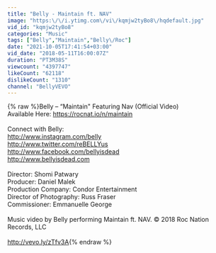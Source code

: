 ```yaml
---
title: "Belly - Maintain ft. NAV"
image: "https:\/\/i.ytimg.com\/vi\/kqmjw2tyBo8\/hqdefault.jpg"
vid_id: "kqmjw2tyBo8"
categories: "Music"
tags: ["Belly","Maintain","Belly\/Roc"]
date: "2021-10-05T17:41:54+03:00"
vid_date: "2018-05-11T16:00:07Z"
duration: "PT3M38S"
viewcount: "4397747"
likeCount: "62118"
dislikeCount: "1310"
channel: "BellyVEVO"
---
```

{% raw %}Belly – “Maintain&quot; Featuring Nav (Official Video) <br />Available Here: <a rel="nofollow" target="blank" href="https://rocnat.io/n/maintain">https://rocnat.io/n/maintain</a><br /><br />Connect with Belly: <br /><a rel="nofollow" target="blank" href="http://www.instagram.com/belly">http://www.instagram.com/belly</a> <br /><a rel="nofollow" target="blank" href="http://www.twitter.com/reBELLYus">http://www.twitter.com/reBELLYus</a> <br /><a rel="nofollow" target="blank" href="http://www.facebook.com/bellyisdead">http://www.facebook.com/bellyisdead</a> <br /><a rel="nofollow" target="blank" href="http://www.bellyisdead.com">http://www.bellyisdead.com</a><br /><br />Director: Shomi Patwary<br />Producer: Daniel Malek<br />Production Company: Condor Entertainment<br />Director of Photography: Russ Fraser<br />Commissioner: Emmanuelle George<br /><br />Music video by Belly performing Maintain ft. NAV. © 2018 Roc Nation Records, LLC<br /><br /><a rel="nofollow" target="blank" href="http://vevo.ly/zTfv3A">http://vevo.ly/zTfv3A</a>{% endraw %}
